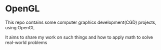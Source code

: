 # OpenGL

This repo contains some computer graphics development(CGD) projects, using OpenGL

It aims to share my work on such things and how to apply math to solve real-world problems
